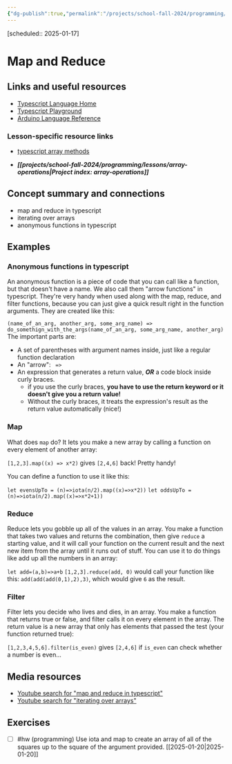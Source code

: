 ```yaml
---
{"dg-publish":true,"permalink":"/projects/school-fall-2024/programming/lessons/map-and-reduce/"}
---
```




[scheduled:: 2025-01-17] 

#  Map and Reduce

## Links and useful resources

- [Typescript Language Home](https://www.typescriptlang.org/)
- [Typescript Playground](https://www.typescriptlang.org/play/)
- [Arduino Language Reference](https://docs.arduino.cc/language-reference/)


### Lesson-specific resource links

- [typescript array methods](https://www.c-sharpcorner.com/article/simplify-map-reduce-and-filter-in-typescript/) 

- ***[[projects/school-fall-2024/programming/lessons/array-operations\|Project index: array-operations]]*** 
## Concept summary and connections


- map and reduce in typescript 
- iterating over arrays 
- anonymous functions in typescript

## Examples

### Anonymous functions in typescript

An anonymous function is a piece of code that you can call like a function, but that doesn't have a name. We also call them "arrow functions" in typescript. They're very handy when used along with the map, reduce, and filter functions, because you can just give a quick result right in the function arguments. They are created like this:

`(name_of_an_arg, another_arg, some_arg_name) => do_somethign_with_the_args(name_of_an_arg, some_arg_name, another_arg)`
The important parts are: 
- A set of parentheses with argument names inside, just like a regular function declaration
- An "arrow": ` =>`
- An expression that generates a return value, ***OR*** a code block inside curly braces. 
    - if you use the curly braces, **you have to use the return keyword or it doesn't give you a return value!**
    - Without the curly braces, it treats the expression's result as the return value automatically (nice!)

### Map

What does `map` do? It lets you make a new array by calling a function on every element of another array:

`[1,2,3].map((x) => x*2)` gives `[2,4,6]` back! Pretty handy!

You can define a function to use it like this:

`let evensUpTo = (n)=>iota(n/2).map((x)=>x*2))`
`let oddsUpTo = (n)=>iota(n/2).map((x)=>x*2+1))`

### Reduce
Reduce lets you gobble up all of the values in an array. You make a function that takes two values and returns the combination, then give `reduce` a starting value, and it will call your function on the current result and the next new item from the array until it runs out of stuff. You can use it to do things like add up all the numbers in an array:

`let add=(a,b)=>a+b`
`[1,2,3].reduce(add, 0)` would call your function like this: `add(add(add(0,1),2),3)`, which would give `6` as the result.

### Filter
Filter lets you decide who lives and dies, in an array. You make a function that returns true or false, and filter calls it on every element in the array. The return value is a new array that only has elements that passed the test (your function returned true):

`[1,2,3,4,5,6].filter(is_even)` gives `[2,4,6]` if `is_even` can check whether a number is even...

## Media resources

- [Youtube search for "map and reduce in typescript"](https://www.youtube.com/results?search_query=map%20and%20reduce%20in%20typescript) 
- [Youtube search for "iterating over arrays"](https://www.youtube.com/results?search_query=iterating%20over%20arrays) 


## Exercises

- [ ] #hw (programming) Use iota and map to create an array of all of the squares up to the square of the argument provided. [[2025-01-20\|2025-01-20]]
